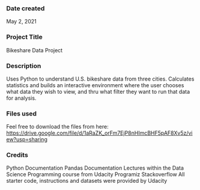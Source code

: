 ### Date created
May 2, 2021

### Project Title
Bikeshare Data Project

### Description
Uses Python to understand U.S. bikeshare data from three cities. Calculates statistics and builds an interactive environment
where the user chooses what data they wish to view, and thru what filter they want to run that data for analysis.

### Files used
Feel free to download the files from here: https://drive.google.com/file/d/1aRaZK_orFm7EjP8nHImcBHF5pAF8Xv5z/view?usp=sharing

### Credits
Python Documentation
Pandas Documentation
Lectures within the Data Science Programming course from Udacity
Programiz
Stackoverflow
All starter code, instructions and datasets were provided by Udacity
